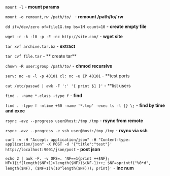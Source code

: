 ```mount -l``` - **mount params**

```mount -o remount,rw /path/to/ ``` - **remount /path/to/ rw**

```dd if=/dev/zero of=file1G.tmp bs=1M count=10``` - **create empty file**

```wget -r -k -l0 -p -E -nc http://site.com/``` - **wget site**

```tar xvf archive.tar.bz``` - **extract**

```tar cvf file.tar``` - ** create tar**

```chown -R user:group /path/to/``` - **chmod recursive**

```serv: nc -u -l -p 40101 cl: nc -u IP 40101``` - **test ports

```cat /etc/passwd | awk -F ':' '{ print $1 }'``` - **list users

```find . -name *.class -type f``` - **find**

```find . -type f -mtime +60 -name '*.tmp' -exec ls -l {} \;``` - **find by time and exec**

```rsync -avz --progress user@host:/tmp /tmp``` - **rsync from remote**

```rsync -avz --progress -e ssh user@host:/tmp /tmp``` - **rsync via ssh**

```curl -v -H "Accept: application/json" -H "Content-type: application/json" -X POST -d '{"title":"test"}' http://localhost:9001/json/post``` - **post json**

```echo 2 | awk -F. -v OFS=. 'NF==1{print ++$NF}; NF>1{if(length($NF+1)>length($NF))$(NF-1)++; $NF=sprintf("%0*d", length($NF), ($NF+1)%(10^length($NF))); print}'``` - **inc num**